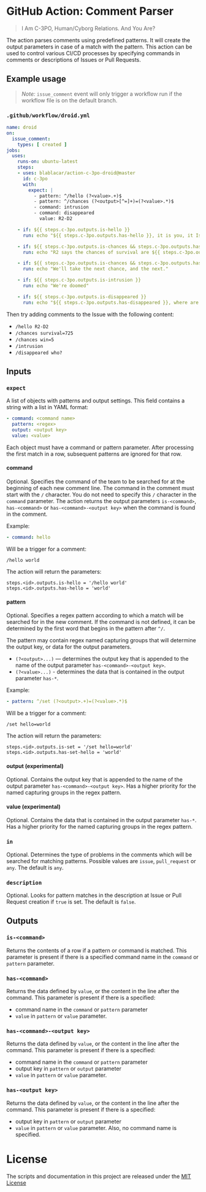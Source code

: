 # GitHub Action: Comment Parser

> I Am C-3PO, Human/Cyborg Relations. And You Are?

The action parses comments using predefined patterns.
It will create the output parameters in case of a match with the pattern.
This action can be used to control various CI/CD processes by specifying commands in comments or descriptions of Issues or Pull Requests.

## Example usage

> *Note:* `issue_comment` event will only trigger a workflow run if the workflow file is on the default branch.

### `.github/workflow/droid.yml`

```yml
name: droid
on:
  issue_comment:
    types: [ created ]
jobs:
  uses:
    runs-on: ubuntu-latest
    steps:
    - uses: blablacar/action-c-3po-droid@master
      id: c-3po
      with:
        expect: |
          - pattern: ^/hello (?<value>.+)$
          - pattern: ^/chances (?<output>[^=]+)=(?<value>.*)$
          - command: intrusion
          - command: disappeared
            value: R2-D2

    - if: ${{ steps.c-3po.outputs.is-hello }}
      run: echo "${{ steps.c-3po.outputs.has-hello }}, it is you, it Is You!"

    - if: ${{ steps.c-3po.outputs.is-chances && steps.c-3po.outputs.has-chances-survival }}
      run: echo "R2 says the chances of survival are ${{ steps.c-3po.outputs.has-chances-survival }}... to one"

    - if: ${{ steps.c-3po.outputs.is-chances && steps.c-3po.outputs.has-chances-win > 0 }}
      run: echo "We'll take the next chance, and the next."

    - if: ${{ steps.c-3po.outputs.is-intrusion }}
      run: echo "We're doomed"

    - if: ${{ steps.c-3po.outputs.is-disappeared }}
      run: echo "${{ steps.c-3po.outputs.has-disappeared }}, where are you?"
```

Then try adding comments to the Issue with the following content:
- `/hello R2-D2`
- `/chances survival=725`
- `/chances win=5`
- `/intrusion`
- `/disappeared who?`

## Inputs

### `expect`

A list of objects with patterns and output settings.
This field contains a string with a list in YAML format:

```yaml
- command: <command name>
  pattern: <regex>
  output: <output key>
  value: <value>
```

Each object must have a command or pattern parameter.
After processing the first match in a row, subsequent patterns are ignored for that row.

#### command

Optional.
Specifies the command of the team to be searched for at the beginning of each new comment line.
The command in the comment must start with the `/` character.
You do not need to specify this `/` character in the `command` parameter.
The action returns the output parameters `is-<command>`, `has-<command>` or `has-<command>-<output key>` when the command is found in the comment.

Example:

```yaml
- command: hello
```

Will be a trigger for a comment:

```
/hello world
```

The action will return the parameters:

```
steps.<id>.outputs.is-hello = '/hello world'
steps.<id>.outputs.has-hello = 'world'
```

#### pattern

Optional.
Specifies a regex pattern according to which a match will be searched for in the new comment.
If the command is not defined, it can be determined by the first word that begins in the pattern after `^/`.

The pattern may contain regex named capturing groups that will determine the output key, or data for the output parameters.
- `(?<output>...)` — determines the output key that is appended to the name of the output parameter `has-<command>-<output key>`.
- `(?<value>...)` - determines the data that is contained in the output parameter `has-*`.

Example:

```yaml
- pattern: ^/set (?<output>.+)=(?<value>.*)$
```

Will be a trigger for a comment:

```
/set hello=world
```

The action will return the parameters:

```
steps.<id>.outputs.is-set = '/set hello=world'
steps.<id>.outputs.has-set-hello = 'world'
```

#### output (experimental)

Optional.
Contains the output key that is appended to the name of the output parameter `has-<command>-<output key>`.
Has a higher priority for the named capturing groups in the regex pattern.

#### value (experimental)

Optional.
Contains the data that is contained in the output parameter `has-*`.
Has a higher priority for the named capturing groups in the regex pattern.

### `in`

Optional.
Determines the type of problems in the comments which will be searched for matching patterns.
Possible values are `issue`, `pull_request` or `any`.
The default is `any`.

### `description`

Optional.
Looks for pattern matches in the description at Issue or Pull Request creation if `true` is set.
The default is `false`.

## Outputs

### `is-<command>`

Returns the contents of a row if a pattern or command is matched.
This parameter is present if there is a specified command name in the `command` or `pattern` parameter.

### `has-<command>`

Returns the data defined by `value`, or the content in the line after the command.
This parameter is present if there is a specified:
- command name in the `command` or `pattern` parameter
- `value` in `pattern` or `value` parameter.

### `has-<command>-<output key>`

Returns the data defined by `value`, or the content in the line after the command.
This parameter is present if there is a specified:
- command name in the `command` or `pattern` parameter
- output key in `pattern` or `output` parameter
- `value` in `pattern` or `value` parameter.

### `has-<output key>`

Returns the data defined by `value`, or the content in the line after the command.
This parameter is present if there is a specified:
- output key in `pattern` or `output` parameter
- `value` in `pattern` or `value` parameter.
Also, no command name is specified.

# License

The scripts and documentation in this project are released under the [MIT License](LICENSE)
